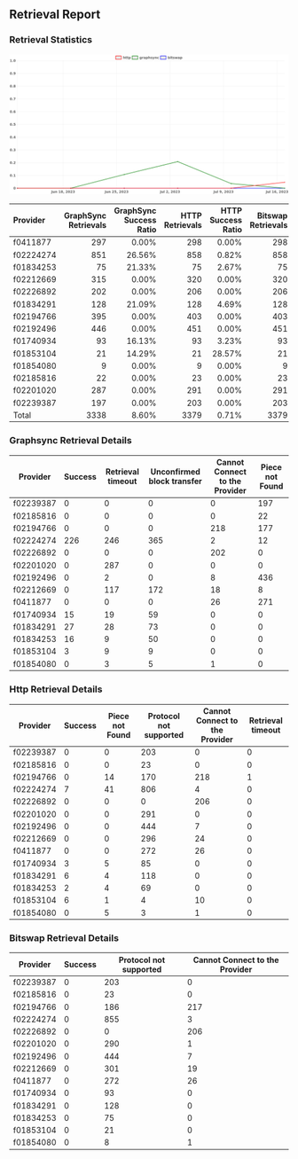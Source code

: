 ## Retrieval Report
### Retrieval Statistics
<img src="https://raw.githubusercontent.com/data-preservation-programs/filplus-checker-assets/main/filecoin-project/filecoin-plus-large-datasets/issues/2026/1689751409492.png"/>

| Provider  | GraphSync Retrievals | GraphSync Success Ratio | HTTP Retrievals | HTTP Success Ratio | Bitswap Retrievals | Bitswap Success Ratio |
| :-------- | -------------------: | ----------------------: | --------------: | -----------------: | -----------------: | --------------------: |
| f0411877  |                  297 |                   0.00% |             298 |              0.00% |                298 |                 0.00% |
| f02224274 |                  851 |                  26.56% |             858 |              0.82% |                858 |                 0.00% |
| f01834253 |                   75 |                  21.33% |              75 |              2.67% |                 75 |                 0.00% |
| f02212669 |                  315 |                   0.00% |             320 |              0.00% |                320 |                 0.00% |
| f02226892 |                  202 |                   0.00% |             206 |              0.00% |                206 |                 0.00% |
| f01834291 |                  128 |                  21.09% |             128 |              4.69% |                128 |                 0.00% |
| f02194766 |                  395 |                   0.00% |             403 |              0.00% |                403 |                 0.00% |
| f02192496 |                  446 |                   0.00% |             451 |              0.00% |                451 |                 0.00% |
| f01740934 |                   93 |                  16.13% |              93 |              3.23% |                 93 |                 0.00% |
| f01853104 |                   21 |                  14.29% |              21 |             28.57% |                 21 |                 0.00% |
| f01854080 |                    9 |                   0.00% |               9 |              0.00% |                  9 |                 0.00% |
| f02185816 |                   22 |                   0.00% |              23 |              0.00% |                 23 |                 0.00% |
| f02201020 |                  287 |                   0.00% |             291 |              0.00% |                291 |                 0.00% |
| f02239387 |                  197 |                   0.00% |             203 |              0.00% |                203 |                 0.00% |
| Total     |                 3338 |                   8.60% |            3379 |              0.71% |               3379 |                 0.00% |

### Graphsync Retrieval Details
| Provider  | Success | Retrieval timeout | Unconfirmed block transfer | Cannot Connect to the Provider | Piece not Found |
| --------- | ------- | ----------------- | -------------------------- | ------------------------------ | --------------- |
| f02239387 | 0       | 0                 | 0                          | 0                              | 197             |
| f02185816 | 0       | 0                 | 0                          | 0                              | 22              |
| f02194766 | 0       | 0                 | 0                          | 218                            | 177             |
| f02224274 | 226     | 246               | 365                        | 2                              | 12              |
| f02226892 | 0       | 0                 | 0                          | 202                            | 0               |
| f02201020 | 0       | 287               | 0                          | 0                              | 0               |
| f02192496 | 0       | 2                 | 0                          | 8                              | 436             |
| f02212669 | 0       | 117               | 172                        | 18                             | 8               |
| f0411877  | 0       | 0                 | 0                          | 26                             | 271             |
| f01740934 | 15      | 19                | 59                         | 0                              | 0               |
| f01834291 | 27      | 28                | 73                         | 0                              | 0               |
| f01834253 | 16      | 9                 | 50                         | 0                              | 0               |
| f01853104 | 3       | 9                 | 9                          | 0                              | 0               |
| f01854080 | 0       | 3                 | 5                          | 1                              | 0               |

### Http Retrieval Details
| Provider  | Success | Piece not Found | Protocol not supported | Cannot Connect to the Provider | Retrieval timeout |
| --------- | ------- | --------------- | ---------------------- | ------------------------------ | ----------------- |
| f02239387 | 0       | 0               | 203                    | 0                              | 0                 |
| f02185816 | 0       | 0               | 23                     | 0                              | 0                 |
| f02194766 | 0       | 14              | 170                    | 218                            | 1                 |
| f02224274 | 7       | 41              | 806                    | 4                              | 0                 |
| f02226892 | 0       | 0               | 0                      | 206                            | 0                 |
| f02201020 | 0       | 0               | 291                    | 0                              | 0                 |
| f02192496 | 0       | 0               | 444                    | 7                              | 0                 |
| f02212669 | 0       | 0               | 296                    | 24                             | 0                 |
| f0411877  | 0       | 0               | 272                    | 26                             | 0                 |
| f01740934 | 3       | 5               | 85                     | 0                              | 0                 |
| f01834291 | 6       | 4               | 118                    | 0                              | 0                 |
| f01834253 | 2       | 4               | 69                     | 0                              | 0                 |
| f01853104 | 6       | 1               | 4                      | 10                             | 0                 |
| f01854080 | 0       | 5               | 3                      | 1                              | 0                 |

### Bitswap Retrieval Details
| Provider  | Success | Protocol not supported | Cannot Connect to the Provider |
| --------- | ------- | ---------------------- | ------------------------------ |
| f02239387 | 0       | 203                    | 0                              |
| f02185816 | 0       | 23                     | 0                              |
| f02194766 | 0       | 186                    | 217                            |
| f02224274 | 0       | 855                    | 3                              |
| f02226892 | 0       | 0                      | 206                            |
| f02201020 | 0       | 290                    | 1                              |
| f02192496 | 0       | 444                    | 7                              |
| f02212669 | 0       | 301                    | 19                             |
| f0411877  | 0       | 272                    | 26                             |
| f01740934 | 0       | 93                     | 0                              |
| f01834291 | 0       | 128                    | 0                              |
| f01834253 | 0       | 75                     | 0                              |
| f01853104 | 0       | 21                     | 0                              |
| f01854080 | 0       | 8                      | 1                              |
